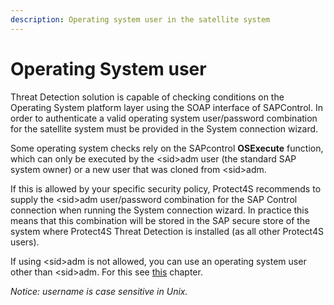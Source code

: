 ```yaml
---
description: Operating system user in the satellite system
---
```


# Operating System user

Threat Detection solution is capable of checking conditions on the Operating System platform layer using the SOAP interface of SAPControl. In order to authenticate a valid operating system user/password combination for the satellite system must be provided in the System connection wizard.

Some operating system checks rely on the SAPcontrol **OSExecute** function, which can only be executed by the \<sid>adm user (the standard SAP system owner) or a new user that was cloned from \<sid>adm.

If this is allowed by your specific security policy, Protect4S recommends to supply the \<sid>adm user/password combination for the SAP Control connection when running the System connection wizard. In practice this means that this combination will be stored in the SAP secure store of the system where Protect4S Threat Detection is installed (as all other Protect4S users).

If using \<sid>adm is not allowed, you can use an operating system user other than \<sid>adm. For this see [this](../operating-system-user-other-than-less-than-sid-greater-than-adm.md) chapter.

_Notice: username is case sensitive in Unix._
